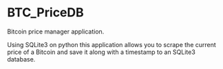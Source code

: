 # BTC_PriceDB

Bitcoin price manager application.

Using SQLite3 on python this application allows you to scrape the current price of a Bitcoin and save it along with a timestamp to an SQLite3 database.
